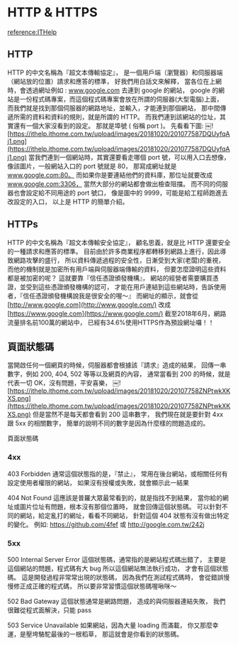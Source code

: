 # HTTP & HTTPS

[reference:ITHelp](https://ithelp.ithome.com.tw/articles/10203362)



## HTTP

HTTP 的中文名稱為『超文本傳輸協定』，
是一個用戶端（瀏覽器）和伺服器端（網站放的位置）請求和應答的標準，
好我們用白話文來解釋，
當各位在上網時，會透過網址例如 : www.google.com 去連到 google 的網站，
google 的網站是一份程式碼專案，而這個程式碼專案會放在所謂的伺服器(大型電腦)上面，
而我們就是找到那個伺服器的網路地址，並輸入，才能連到那個網站，
那中間傳遞所需的資料和資料的規則，就是所謂的 HTTP。
而我們連到該網站的位址，其實還有一個大家沒看到的設定。
那就是埠號 ( 俗稱 port )。
先看看下圖:
￼![https://ithelp.ithome.com.tw/upload/images/20181020/201077587DQUyfqAj1.png](https://ithelp.ithome.com.tw/upload/images/20181020/201077587DQUyfqAj1.png)
當我們連到一個網站時，其實還要看走哪個 port 號，可以用入口去想像，
像該圖片，一般網站入口的 port 號就是 80，
那寫成網址就是 www.google.com:80。
而如果你是要連結他們的資料庫，那位址就要改成 www.google.com:3306，
當然大部分的網站都會做出檢查阻擋。
而不同的伺服器也會設定給不同用途的 port 號口，
像是圖中的 9999，可能是給工程師跑進去改設定的入口，
以上是 HTTP 的簡單介紹。

## HTTPs

HTTP 的中文名稱為『超文本傳輸安全協定』，
顧名思義，就是比 HTTP 還要安全的一種請求和應答的標準。
目前由於許多商業程序都轉移到網路上進行，因此導致網路攻擊的盛行，
所以資料傳遞過程的安全性，日漸受到大家(老闆)的重視，
而他的機制就是加密所有用戶端與伺服器端傳輸的資料，
但要怎麼證明這些資料都是被加密的呢？
這就要靠『信任憑證頒發機構』，
網站的經營者需要購買憑證，並受到這些憑證頒發機構的認可，
才能在用戶連結到這些網站時，告訴使用者，『信任憑證頒發機構說我是很安全的喔～』
而網址的顯示，就會從 [http://www.google.com](http://www.google.com/) 改成 [https://www.google.com](https://www.google.com/)
截至2018年6月，網路流量排名前100萬的網站中，
已經有34.6%使用HTTPS作為預設網址囉！！

## 頁面狀態碼

當開啟任何一個網頁的時候，伺服器都會根據該『請求』造成的結果，
回傳一串數字，例如 200, 404, 502 等等以及網頁的內容，
通常當看到 200 的時候，就是代表一切 OK，沒有問題，平安喜樂，
￼![https://ithelp.ithome.com.tw/upload/images/20181020/20107758ZNPtwkXKXS.png](https://ithelp.ithome.com.tw/upload/images/20181020/20107758ZNPtwkXKXS.png)
但是當然不是每天都會看到 200 這串數字，
我們現在就是要針對 4xx 跟 5xx 的相關數字，
簡單的說明不同的數字是因為什麼樣的問題造成的。

頁面狀態碼

### 4xx

403 Forbidden
通常這個狀態指的是，『禁止』，
常用在後台網站，或相關任何有設定使用者權限的網站，
如果沒有授權或失敗，就會顯示此一結果

404 Not Found
這應該是普羅大眾最常看到的，就是指找不到結果，
當你給的網址或圖片位址有問題，根本沒有那個位置時，
就會回傳這個狀態碼。
可以針對不同的網站，給定亂打的網址，看看不同網站，
針對這個 404 狀態有沒有做出特定的變化。
例如: https://github.com/4fef 或 http://google.com.tw/242j

### 5xx

500 Internal Server Error
這個狀態碼，通常指的是網站程式碼出錯了，
主要是這個網站的問題，程式碼有大 bug 所以這個網站無法執行成功，
才會有這個狀態碼。
這是開發過程非常常出現的狀態碼，
因為我們在測試程式碼時，
會從錯誤慢慢修正成正確的程式碼，
所以要非常習慣這個狀態碼喔啾咪～

502 Bad Gateway
這個狀態通常是網路問題，
造成的與伺服器連結失敗，
我們很難從程式面解決，只能 pass

503 Service Unavailable
如果網站，因為大量 loading 而滿載，
你又那麼幸運，是壓垮駱駝最後的一根稻草，
那這就會是你看到的狀態碼。